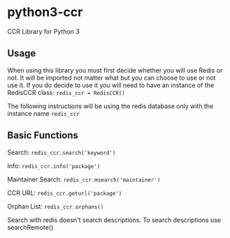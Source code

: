 # python3-ccr

CCR Library for Python 3

## Usage
When using this library you must first decide whether you will use Redis or not. It will be imported not matter what but you can choose to use or not use it.
If you do decide to use it you will need to have an instance of the RedisCCR class: `redis_ccr = RedisCCR()`

The following instructions will be using the redis database only with the instance name `redis_ccr`

## Basic Functions
Search: `redis_ccr.search('keyword')`

Info: `redis_ccr.info('package')`

Maintainer Search: `redis_ccr.msearch('maintainer')`

CCR URL: `redis_ccr.geturl('package')`

Orphan List: `redis_ccr.orphans()`

Search with redis doesn't search descriptions. To search descriptions use searchRemote()
